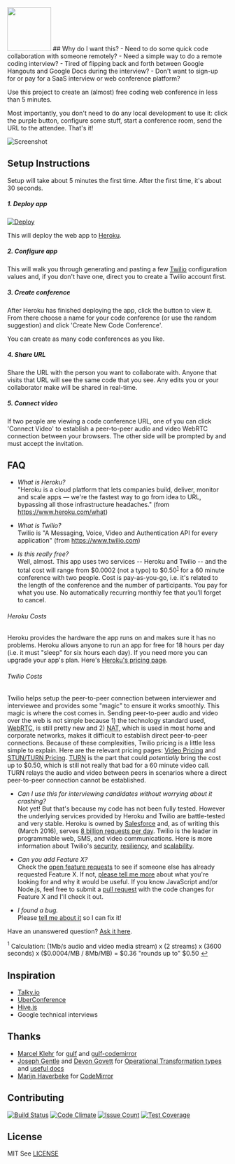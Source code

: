 <img src="https://raw.githubusercontent.com/crcastle/collaborative-code-conference/master/build/client/img/codie.png" width="100px">
## Why do I want this?
- Need to do some quick code collaboration with someone remotely?
- Need a simple way to do a remote coding interview?
- Tired of flipping back and forth between Google Hangouts and Google Docs during the interview?
- Don't want to sign-up for or pay for a SaaS interview or web conference platform?

Use this project to create an (almost) free coding web conference in less than 5 minutes.

Most importantly, you don't need to do any local development to use it: click the purple button, configure some stuff, start a conference room, send the URL to the attendee.  That's it!

![Screenshot](https://raw.githubusercontent.com/crcastle/collaborative-code-conference/master/build/client/img/code-editor-screenshot.png)

## Setup Instructions
Setup will take about 5 minutes the first time.  After the first time, it's about 30 seconds.  

##### 1. Deploy app
[![Deploy](https://www.herokucdn.com/deploy/button.svg)](https://heroku.com/deploy)  

This will deploy the web app to [Heroku](https://www.heroku.com).

##### 2. Configure app
This will walk you through generating and pasting a few [Twilio](https://www.twilio.com) configuration values and, if you don't have one, direct you to create a Twilio account first.

##### 3. Create conference
After Heroku has finished deploying the app, click the button to view it.  From there choose a name for your code conference (or use the random suggestion) and click 'Create New Code Conference'.

You can create as many code conferences as you like.

##### 4. Share URL
Share the URL with the person you want to collaborate with.  Anyone that visits that URL will see the same code that you see.  Any edits you or your collaborator make will be shared in real-time.

##### 5. Connect video
If two people are viewing a code conference URL, one of you can click 'Connect Video' to establish a peer-to-peer audio and video WebRTC connection between your browsers.  The other side will be prompted by and must accept the invitation.

## FAQ
* *What is Heroku?*  
"Heroku is a cloud platform that lets companies build, deliver, monitor and scale apps — we're the fastest way to go from idea to URL, bypassing all those infrastructure headaches." (from https://www.heroku.com/what)

* *What is Twilio?*  
Twilio is "A Messaging, Voice, Video and Authentication API for every application" (from https://www.twilio.com)

* *Is this really free?*  
Well, almost.  This app uses two services -- Heroku and Twilio -- and the total cost will range from $0.0002 (not a typo) to $0.50<sup id="a1">[1](#f1)</sup> for a 60 minute conference with two people.  Cost is pay-as-you-go, i.e. it's related to the length of the conference and the number of participants.  You pay for what you use.  No automatically recurring monthly fee that you'll forget to cancel.
###### Heroku Costs
Heroku provides the hardware the app runs on and makes sure it has no problems.  Heroku allows anyone to run an app for free for 18 hours per day (i.e. it must "sleep" for six hours each day).  If you need more you can upgrade your app's plan.  Here's [Heroku's pricing page](https://www.heroku.com/pricing).
###### Twilio Costs
Twilio helps setup the peer-to-peer connection between interviewer and interviewee and provides some "magic" to ensure it works smoothly.  This magic is where the cost comes in.  Sending peer-to-peer audio and video over the web is not simple because 1) the technology standard used, [WebRTC](https://en.wikipedia.org/wiki/WebRTC), is still pretty new and 2) [NAT](https://en.wikipedia.org/wiki/Network_address_translation), which is used in most home and corporate networks, makes it difficult to establish direct peer-to-peer connections.  Because of these complexities, Twilio pricing is a little less simple to explain.  Here are the relevant pricing pages: [Video Pricing](https://www.twilio.com/video#pricing) and [STUN/TURN Pricing](https://www.twilio.com/stun-turn/pricing).  [TURN](https://en.wikipedia.org/wiki/Traversal_Using_Relays_around_NAT) is the part that could *potentially* bring the cost up to $0.50, which is still not really that bad for a 60 minute video call.  TURN relays the audio and video between peers in scenarios where a direct peer-to-peer connection cannot be established.

* *Can I use this for interviewing candidates without worrying about it crashing?*  
Not yet!  But that's because my code has not been fully tested.  However the underlying services provided by Heroku and Twilio are battle-tested and very stable.  Heroku is owned by [Salesforce](https://www.salesforce.com) and, as of writing this (March 2016), serves [8 billion requests per day](https://www.heroku.com/what#trusting-heroku-with-success).  Twilio is the leader in programmable web, SMS, and video communications.  Here is more information about Twilio's [security](https://www.twilio.com/platform/security), [resiliency](https://www.twilio.com/platform/resiliency), and [scalability](https://www.twilio.com/platform/scalability).

* *Can you add Feature X?*  
Check the [open feature requests](https://github.com/crcastle/collaborative-code-conference/labels/enhancement) to see if someone else has already requested Feature X.  If not, [please tell me more](https://github.com/crcastle/collaborative-code-conference/issues/new?title=New%20Feature:%20&labels=enhancement) about what you're looking for and why it would be useful.  If you know JavaScript and/or Node.js, feel free to submit a [pull request](https://github.com/crcastle/collaborative-code-conference/pulls) with the code changes for Feature X and I'll check it out.

* *I found a bug.*  
Please [tell me about it](https://github.com/crcastle/collaborative-code-conference/issues/new?title=Bug:%20&labels=bug) so I can fix it!

Have an unanswered question?  [Ask it here](https://github.com/crcastle/collaborative-code-conference/issues/new?title=Question:%20&labels=question).

<a name="f1"><sup>1</sup></a> Calculation: (1Mb/s audio and video media stream) x (2 streams) x (3600 seconds) x ($0.0004/MB / 8Mb/MB) = $0.36 "rounds up to" $0.50 [↩](#a1)

## Inspiration
* [Talky.io](https://talky.io)
* [UberConference](https://www.uberconference.com)
* [Hive.js](http://hivejs.org)
* Google technical interviews

## Thanks
* [Marcel Klehr](https://github.com/marcelklehr) for [gulf](https://github.com/marcelklehr/gulf) and [gulf-codemirror](https://github.com/marcelklehr/gulf-codemirror)
* [Joseph Gentle](https://github.com/josephg) and [Devon Govett](https://github.com/devongovett) for [Operational Transformation types](https://github.com/ottypes/text) and [useful docs](https://github.com/ottypes/docs)
* [Marijn Haverbeke](https://github.com/marijnh) for [CodeMirror](http://codemirror.net)

## Contributing
[![Build Status](https://travis-ci.org/crcastle/collaborative-code-conference.svg?branch=master)](https://travis-ci.org/crcastle/collaborative-code-conference) [![Code Climate](https://codeclimate.com/github/code-interview/oneclick-backend/badges/gpa.svg)](https://codeclimate.com/github/code-interview/oneclick-backend) [![Issue Count](https://codeclimate.com/github/code-interview/oneclick-backend/badges/issue_count.svg)](https://codeclimate.com/github/code-interview/oneclick-backend) [![Test Coverage](https://codeclimate.com/github/code-interview/oneclick-backend/badges/coverage.svg)](https://codeclimate.com/github/code-interview/oneclick-backend/coverage)

## License
MIT
See [LICENSE](LICENSE)
